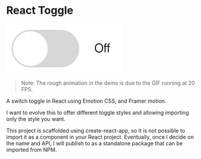 # React Toggle

![Demo](demo.gif)

> Note: The rough animation in the demo is due to the GIF running at 20 FPS.

A switch toggle in React using Emotion CSS, and Framer motion.

I want to evolve this to offer different toggle styles and allowing importing
only the style you want.

This project is scaffolded using create-react-app, so it is not possible to
import it as a component in your React project. Eventually, once I decide on the
name and API, I will publish to as a standalone package that can be imported
from NPM.
